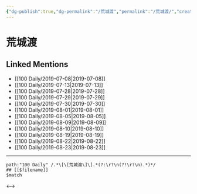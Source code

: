 ```yaml
---
{"dg-publish":true,"dg-permalink":"/荒城渡","permalink":"/荒城渡/","created":"2023-03-27T13:34:40.383+08:00","updated":"2023-03-27T13:34:40.790+08:00"}
---
```


# 荒城渡

## Linked Mentions
- [[100 Daily/2019-07-08\|2019-07-08]]
- [[100 Daily/2019-07-13\|2019-07-13]]
- [[100 Daily/2019-07-28\|2019-07-28]]
- [[100 Daily/2019-07-29\|2019-07-29]]
- [[100 Daily/2019-07-30\|2019-07-30]]
- [[100 Daily/2019-08-01\|2019-08-01]]
- [[100 Daily/2019-08-05\|2019-08-05]]
- [[100 Daily/2019-08-09\|2019-08-09]]
- [[100 Daily/2019-08-10\|2019-08-10]]
- [[100 Daily/2019-08-19\|2019-08-19]]
- [[100 Daily/2019-08-22\|2019-08-22]]
- [[100 Daily/2019-08-23\|2019-08-23]]


---

```expander
path:"100 Daily" /.*\[\[荒城渡\]\].*(?:\r?\n(?!\r?\n).*)*/
## [[$filename]]
$match
```

<-->
